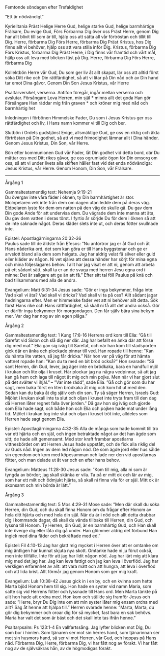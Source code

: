 ﻿Femtonde söndagen efter Trefaldighet




”Ett är nödvändigt”




Kyrielitania
Präst        Helige Herre Gud, helige starke Gud, helige barmhärtige Frälsare, Du evige Gud,
Förs        Förbarma Dig över oss
Präst        Herre, genom Dig har allt blivit till som är till, hjälp oss att sätta all vår förtröstan och tillit till Dig. Herre, förbarma Dig
Förs        Herre, förbarma Dig
Präst        Kristus, hos Dig finns allt vi behöver, hjälp oss att vara stilla inför Dig. Kristus, förbarma Dig
Förs        Kristus, förbarma Dig
Präst        Herre, i Dig finns vår framtid och vårt mål, hjälp oss att leva med blicken fäst på Dig. Herre, förbarma Dig
Förs        Herre, förbarma Dig




Kollektbön
Herre vår Gud, Du som ger liv åt allt skapat,
lär oss att alltid först söka Ditt rike och Din rättfärdighet,
så att vi litar på Din nåd och av Din hand tar emot Dina gåvor.
Genom Din Son Jesus Kristus, vår Herre




Psaltarversikel, verserna. Antifon föregår, ingår mellan verserna och avslutar.
Försångare        Lova Herren, min själ * minns allt det goda Han gör 
Försångare        Han räddar mig från graven * och kröner mig med nåd och barmhärtig het        




Inledningen i förbönen
Himmelske Fader, Du som i Jesus Kristus ger oss rättfärdighet och liv, i Hans namn kommer vi till Dig och ber. 




Slutbön i Ordets gudstjänst
Evige, allsmäktige Gud, ge oss en riktig och äkta förtröstan på Din godhet, så att vi med frimodighet lämnar allt i Dina händer. 
Genom Jesus Kristus, Din Son, vår Herre.




Bön efter kommunionen
Gud vår Fader, låt Din godhet vid detta bord, där Du mättar oss med Ditt rikes gåvor, ge oss ogrumlade ögon för Din omsorg om oss, så att vi under livets alla skiften håller fast vid det enda nödvändiga: Jesus Kristus, vår Herre.
Genom Honom, Din Son, vår Frälsare.
________________
Årgång 1




Gammaltestamentlig text: Nehemja 9:19-21  
Du övergav inte våra fäder i öknen, ty Din barmhärtighet är stor. Molnpelaren vek inte från dem om dagen utan ledde dem på deras väg. Eldpelaren lyste för dem om natten på den väg de skulle gå. Du gav dem Din gode Ande för att undervisa dem. Du vägrade dem inte manna att äta, Du gav dem vatten i deras törst. I fyrtio år sörjde Du för dem i öknen så att de inte saknade något. Deras kläder slets inte ut, och deras fötter svullnade inte. 




Epistel: Apostlagärningarna 20:32-36  
Paulus sade till de äldste från Efesos: ”Nu anförtror jag er åt Gud och åt Hans nåderika ord, det som kan göra er till Hans byggstenar och ge er arvslott bland alla dem som helgats. Jag har aldrig velat få silver eller guld eller kläder av någon. Ni vet själva att dessa händer har sörjt för mina egna och mina följeslagares behov. I allt har jag visat er att ni, genom att arbeta på ett sådant sätt, skall ta er an de svaga med herren Jesu egna ord i minne: Det är saligare att ge än att få.” 
Efter sitt tal föll Paulus på knä och bad tillsammans med alla de andra. 




Evangelium: Matt 6:31-34
Jesus sade: ”Gör er inga bekymmer, fråga inte: Vad skall vi äta? Vad skall vi dricka? Vad skall vi ta på oss? Allt sådant jagar hedningarna efter. Men er himmelske fader vet att ni behöver allt detta. Sök först Hans rike och Hans rättfärdighet, så skall ni få allt det andra också. Gör er därför inga bekymmer för morgondagen. Den får själv bära sina bekym mer. Var dag har nog av sin egen plåga.”








Årgång 2




Gammaltestamentlig text: 1 Kung 17:8-16
Herrens ord kom till Elia: ”Gå till Sarefat vid Sidon och slå dig ner där. Jag har befallt en änka där att förse dig med mat.” 
Elia gav sig iväg till Sarefat, och när han kom till stadsporten gick där en änka och plockade pinnar till ved. Han ropade till henne: ”Kan du hämta lite vatten, så jag får dricka.” När hon var på väg för att hämta vattnet ropade han: ”Kan du ta med en bit bröd också?” Hon svarade: ”Så sant Herren, din Gud, lever, jag äger inte en brödkaka, bara en handfull mjöl i krukan och lite olja i kruset. Här plockar jag nu några vedpinnar, så att jag kan gå hem och laga till något åt mig och min pojke. Men när vi har gjort slut på det svälter vi ihjäl.” – ”Var inte rädd”, sade Elia. ”Gå och gör som du har sagt, men baka först en liten brödkaka åt mig och kom hit ut med den. Sedan kan du baka åt dig själv och din son. Ty så säger Herren, Israels Gud: Mjölet i krukan skall inte ta slut och oljan i kruset inte tryta fram till den dag då Herren låter regnet falla över jorden.” 
Då gav hon sig iväg och gjorde som Elia hade sagt, och både hon och Elia och pojken hade mat under lång tid. Mjölet i krukan tog inte slut och oljan i kruset tröt inte, alldeles som Herren hade sagt genom Elia. 




Epistel: Apostlagärningarna 4:32-35
Alla de många som hade kommit till tro var ett hjärta och en själ, och ingen betraktade något av det han ägde som sitt; de hade allt gemensamt. Med stor kraft frambar apostlarna vittnesbördet om att Herren Jesus hade uppstått, och de fick alla riklig del av Guds nåd. Ingen av dem led någon nöd. De som ägde jord eller hus sålde sin egendom och kom med köpesumman och lade ner den vid apostlarnas fötter, och man delade ut åt var och en efter hans behov. 




Evangelium: Matteus 11:28-30
Jesus sade: ”Kom till mig, alla ni som är tyngda av bördor; jag skall skänka er vila. Ta på er mitt ok och lär av mig, som har ett milt och ödmjukt hjärta, så skall ni finna vila för er själ. Mitt ok är skonsamt och min börda är lätt.”








Årgång 3




Gammaltestamentlig text: 5 Mos 4:29-31
Mose sade: ”Men där skall du söka Herren, din Gud, och du skall finna Honom om du frågar efter Honom av hela ditt hjärta och med hela din själ. När du är i nöd och allt detta drabbar dig i kommande dagar, då skall du vända tillbaka till Herren, din Gud, och lyssna till Honom. Ty Herren, din Gud, är en barmhärtig Gud, och Han skall inte överge dig eller låta dig gå under. Han glömmer aldrig det förbund Han ingick med dina fäder och bekräftade med ed.”




Epistel: Fil 4:10-13
Jag har glatt mig mycket i Herren över att er omtanke om mig äntligen har kunnat skjuta nya skott. Omtanke hade ni ju förut också, men inte tillfälle. Inte för att jag har lidit någon nöd. Jag har lärt mig att klara mig med det jag har. Jag kan leva fattigt och jag kan leva i överflöd. Jag har verkligen erfarenhet av allt: att vara mätt och att hungra, att leva i överflöd och att lida brist. Allt förmår jag genom Honom som ger mig kraft.




Evangelium: Luk 10:38-42 
Jesus gick in i en by, och en kvinna som hette Marta bjöd Honom hem till sig. Hon hade en syster vid namn Maria, som satte sig vid Herrens fötter och lyssnade till Hans ord. Men Marta tänkte på allt hon hade att ordna med. Hon kom och ställde sig framför Jesus och sade: ”Herre, bryr Du Dig inte om att min syster låter mig ensam ordna med allt? Säg åt henne att hjälpa till.” Herren svarade henne: ”Marta, Marta, du gör dig bekymmer och oroar dig för så mycket, fast bara en sak behövs. Maria har valt det som är bäst och det skall inte tas ifrån henne.”








Psaltarpsalm: Ps 123:1-4  En vallfartssång.
Jag lyfter blicken mot Dig, Du som bor i himlen. 
Som tjänaren ser mot sin herres hand, som tjänarinnan ser mot sin husmors hand,
så ser vi mot Herren, vår Gud, och hoppas på Hans nåd. 
Förbarma Dig, Herre, förbarma Dig, vi har fått nog av förakt. 
Vi har fått nog av de självsäkras hån, av de högmodigas förakt.